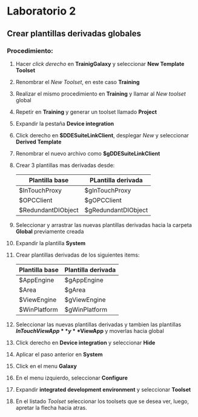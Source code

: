 # Laboratorio 2
## Crear plantillas derivadas globales

### Procedimiento:

1. Hacer _click derecho_ en **TrainigGalaxy** y seleccionar **New Template Toolset**
2. Renombrar el _New Toolset_, en este caso **Training**
3. Realizar el mismo procedimiento en **Training** y llamar al _New toolset_ global
4. Repetir en **Training** y generar un toolset llamado **Project**
5. Expandir la pestaña **Device integration** 
6. Click derecho en **$DDESuiteLinkClient**, desplegar _New_ y seleccionar **Derived Template**
7. Renombrar el nuevo archivo como **$gDDESuiteLinkClient**
8. Crear 3 plantillas mas derivadas desde: 

    | Plantilla base     | PLantilla derivada  |
    | ------------------ | ------------------- |
    | $InTouchProxy      | $gInTouchProxy      |
    | $OPCClient         | $gOPCClient         |
    | $RedundantDIObject | $gRedundantDIObject |

9. Seleccionar y arrastrar las nuevas plantillas derivadas hacia la carpeta **Global** previamente creada
10. Expandir la plantilla **System**
11. Crear plantillas derivadas de los siguientes items: 

    | Plantilla base    | Plantilla derivada   |
    | ----------------- | -------------------- |
    | $AppEngine        | $gAppEngine          |
    | $Area             | $gArea               |
    | $ViewEngine       | $gViewEngine         |
    | $WinPlatform      | $gWinPlatform        |

12. Seleccionar las nuevas plantillas derivadas y tambien las plantillas **$InTouchViewApp** y **$ViewApp** y moverlas hacia global
13. Click derecho en **Device integration** y seleccionar **Hide**
14. Aplicar el paso anterior en **System**
15. Click en el menu **Galaxy**
16. En el menu izquierdo, seleccionar **Configure**
17. Expandir **integrated development environment** y seleccionar **Toolset**
18. En el listado _Toolset_ seleccionar los toolsets que se desea ver, luego, apretar la flecha hacia atras.


